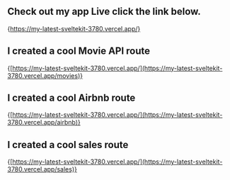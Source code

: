 ## Check out my app Live click the link below.
{https://my-latest-sveltekit-3780.vercel.app/}



## I created a cool Movie API route

{[https://my-latest-sveltekit-3780.vercel.app/](https://my-latest-sveltekit-3780.vercel.app/movies)}

## I created a cool Airbnb route

{[https://my-latest-sveltekit-3780.vercel.app/](https://my-latest-sveltekit-3780.vercel.app/airbnb)}

## I created a cool sales route


{[https://my-latest-sveltekit-3780.vercel.app/](https://my-latest-sveltekit-3780.vercel.app/sales)}
